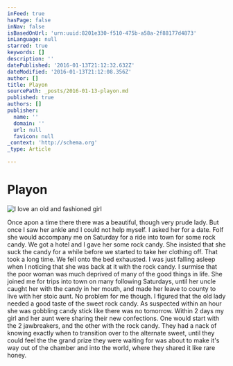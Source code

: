 ```yaml
---
inFeed: true
hasPage: false
inNav: false
isBasedOnUrl: 'urn:uuid:8201e330-f510-475b-a58a-2f88177d4873'
inLanguage: null
starred: true
keywords: []
description: ''
datePublished: '2016-01-13T21:12:32.632Z'
dateModified: '2016-01-13T21:12:08.356Z'
author: []
title: Playon
sourcePath: _posts/2016-01-13-playon.md
published: true
authors: []
publisher:
  name: ''
  domain: ''
  url: null
  favicon: null
_context: 'http://schema.org'
_type: Article

---
```

# Playon
![I love an old and fashioned girl](https://s3-us-west-2.amazonaws.com/the-grid-img/p/1ee9a546933922dcdce49a882b959950de47ec5b.jpg)

Once apon a time there there was a beautiful, though very prude lady. But once I saw her ankle and I could not help myself. I asked her for a date. FoIf she would accompany me on Saturday for a ride into town for some rock candy. We got a hotel and I gave her some rock candy. She insisted that she suck the candy for a while before we started to take her clothing off. That took a long time. We fell onto the bed exhausted. I was just falling asleep when I noticing that she was back at it with the rock candy. I surmise that the poor woman was much deprived of many of the good things in life. She joined me for trips into town on many following Saturdays, until her uncle caught her with the candy in her mouth, and made her leave to county to live with her stoic aunt. No problem for me though. I figured that the old lady needed a good taste of the sweet rock candy. As suspected within an hour she was gobbling candy stick like there was no tomorrow. Within 2 days my girl and her aunt were sharing their new confections. One would start with the 2 jawbreakers, and the other with the rock candy. They had a nack of knowing exactly when to transition over to the alternate sweet, until they could feel the the grand prize they were waiting for was about to make it's way out of the chamber and into the world, where they shared it like rare honey.